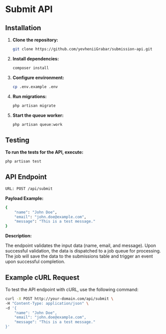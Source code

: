 # Submit API

## Installation

1. **Clone the repository:**
   ```bash
   git clone https://github.com/yevheniiGrabar/submission-api.git
   ```
2.  **Install dependencies:**
    ```bash
    composer install
    ```
3. **Configure environment:**
    ```bash
   cp .env.example .env
    ```
4. **Run migrations:**
    ```bash
   php artisan migrate
    ```
5. **Start the queue worker:**
    ```bash
   php artisan queue:work
    ```
## Testing

**To run the tests for the API, execute:**

```bash
php artisan test
```

## API Endpoint

```bash
URL: POST /api/submit
```

**Payload Example:**
```bash 
{
    "name": "John Doe",
    "email": "john.doe@example.com",
    "message": "This is a test message."
}
```

**Description:**

The endpoint validates the input data (name, email, and message).
Upon successful validation, the data is dispatched to a job queue for processing.
The job will save the data to the submissions table and trigger an event upon successful completion.

## Example cURL Request

To test the API endpoint with cURL, use the following command:

```bash 
curl -X POST http://your-domain.com/api/submit \
-H "Content-Type: application/json" \
-d '{
    "name": "John Doe",
    "email": "john.doe@example.com",
    "message": "This is a test message."
}'
```
